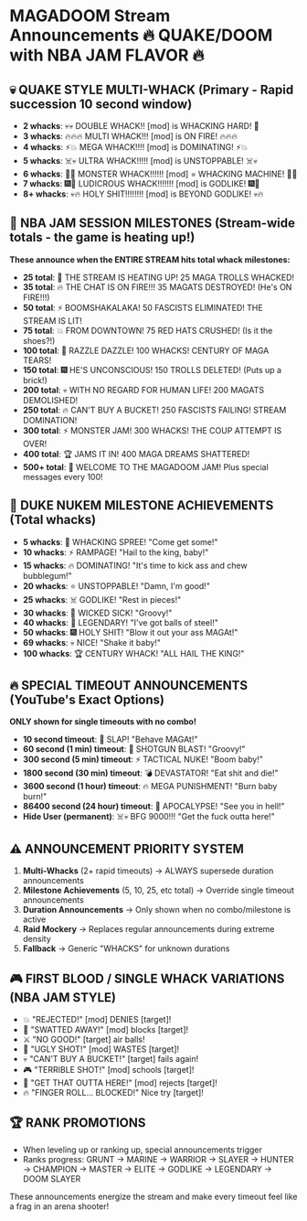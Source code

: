 # MAGADOOM Stream Announcements 🔥 QUAKE/DOOM with NBA JAM FLAVOR 🔥
<!-- WSP Compliant: This document exists for 0102 operational use only -->
<!-- PURPOSE: Define announcement priorities and formats for timeout_announcer.py -->
<!-- USAGE: Referenced by CommandHandler and TimeoutManager for live chat announcements -->
<!-- THEME: QUAKE/DOOM primary announcer with NBA JAM side flavor for extra hype! -->

## 💀 QUAKE STYLE MULTI-WHACK (Primary - Rapid succession 10 second window)
- **2 whacks**: 💀💀 DOUBLE WHACK!! [mod] is WHACKING HARD! 🎯
- **3 whacks**: 🔥🔥🔥 MULTI WHACK!!! [mod] is ON FIRE! 🔥🔥🔥  
- **4 whacks**: ⚡💥 MEGA WHACK!!!! [mod] is DOMINATING! ⚡💥
- **5 whacks**: ☠️💀 ULTRA WHACK!!!!! [mod] is UNSTOPPABLE! ☠️💀
- **6 whacks**: 🌟💥 MONSTER WHACK!!!!!! [mod] = WHACKING MACHINE! 🌟💥
- **7 whacks**: 🎆👹 LUDICROUS WHACK!!!!!!! [mod] is GODLIKE! 🎆👹
- **8+ whacks**: 💀🔥 HOLY SHIT!!!!!!!! [mod] is BEYOND GODLIKE! 💀🔥

## 🏀 NBA JAM SESSION MILESTONES (Stream-wide totals - the game is heating up!)
**These announce when the ENTIRE STREAM hits total whack milestones:**
- **25 total**: 🏀 THE STREAM IS HEATING UP! 25 MAGA TROLLS WHACKED!
- **35 total**: 🔥 THE CHAT IS ON FIRE!!! 35 MAGATS DESTROYED! (He's ON FIRE!!!)
- **50 total**: ⚡ BOOMSHAKALAKA! 50 FASCISTS ELIMINATED! THE STREAM IS LIT!
- **75 total**: 💥 FROM DOWNTOWN! 75 RED HATS CRUSHED! (Is it the shoes?!)
- **100 total**: 🌟 RAZZLE DAZZLE! 100 WHACKS! CENTURY OF MAGA TEARS!
- **150 total**: 🎆 HE'S UNCONSCIOUS! 150 TROLLS DELETED! (Puts up a brick!)
- **200 total**: 💀 WITH NO REGARD FOR HUMAN LIFE! 200 MAGATS DEMOLISHED!
- **250 total**: 🔥 CAN'T BUY A BUCKET! 250 FASCISTS FAILING! STREAM DOMINATION!
- **300 total**: ⚡ MONSTER JAM! 300 WHACKS! THE COUP ATTEMPT IS OVER!
- **400 total**: 🏆 JAMS IT IN! 400 MAGA DREAMS SHATTERED!
- **500+ total**: 🌋 WELCOME TO THE MAGADOOM JAM! Plus special messages every 100!

## 💪 DUKE NUKEM MILESTONE ACHIEVEMENTS (Total whacks)
- **5 whacks**: 🎯 WHACKING SPREE! "Come get some!"
- **10 whacks**: ⚡ RAMPAGE! "Hail to the king, baby!"
- **15 whacks**: 🔥 DOMINATING! "It's time to kick ass and chew bubblegum!"
- **20 whacks**: ⭐ UNSTOPPABLE! "Damn, I'm good!"
- **25 whacks**: ☠️ GODLIKE! "Rest in pieces!"
- **30 whacks**: 👑 WICKED SICK! "Groovy!"
- **40 whacks**: 🌟 LEGENDARY! "I've got balls of steel!"
- **50 whacks**: 🎆 HOLY SHIT! "Blow it out your ass MAGAt!"
- **69 whacks**: 💀 NICE! "Shake it baby!"
- **100 whacks**: 🏆 CENTURY WHACK! "ALL HAIL THE KING!"

## 🔥 SPECIAL TIMEOUT ANNOUNCEMENTS (YouTube's Exact Options)
**ONLY shown for single timeouts with no combo!**
- **10 second timeout**: 👋 SLAP! "Behave MAGAt!"
- **60 second (1 min) timeout**: 🔫 SHOTGUN BLAST! "Groovy!"
- **300 second (5 min) timeout**: ⚡ TACTICAL NUKE! "Boom baby!"
- **1800 second (30 min) timeout**: 💣 DEVASTATOR! "Eat shit and die!"
- **3600 second (1 hour) timeout**: 🔥 MEGA PUNISHMENT! "Burn baby burn!"
- **86400 second (24 hour) timeout**: 🌋 APOCALYPSE! "See you in hell!"
- **Hide User (permanent)**: ☠️💀 BFG 9000!!! "Get the fuck outta here!"

## ⚠️ ANNOUNCEMENT PRIORITY SYSTEM
1. **Multi-Whacks** (2+ rapid timeouts) → ALWAYS supersede duration announcements
2. **Milestone Achievements** (5, 10, 25, etc total) → Override single timeout announcements  
3. **Duration Announcements** → Only shown when no combo/milestone is active
4. **Raid Mockery** → Replaces regular announcements during extreme density
5. **Fallback** → Generic "WHACKS" for unknown durations

## 🎮 FIRST BLOOD / SINGLE WHACK VARIATIONS (NBA JAM STYLE)
- 💥 "REJECTED!" [mod] DENIES [target]!
- 🎯 "SWATTED AWAY!" [mod] blocks [target]!
- ⚔️ "NO GOOD!" [target] air balls!
- 🔫 "UGLY SHOT!" [mod] WASTES [target]!
- 💀 "CAN'T BUY A BUCKET!" [target] fails again!
- 🎮 "TERRIBLE SHOT!" [mod] schools [target]!
- 🏀 "GET THAT OUTTA HERE!" [mod] rejects [target]!
- 🔥 "FINGER ROLL... BLOCKED!" Nice try [target]!

## 🏆 RANK PROMOTIONS
- When leveling up or ranking up, special announcements trigger
- Ranks progress: GRUNT → MARINE → WARRIOR → SLAYER → HUNTER → CHAMPION → MASTER → ELITE → GODLIKE → LEGENDARY → DOOM SLAYER

These announcements energize the stream and make every timeout feel like a frag in an arena shooter!